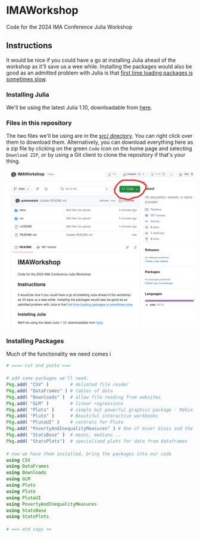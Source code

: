 # IMAWorkshop

Code for the 2024 IMA Conference Julia Workshop

## Instructions

It would be nice if you could have a go at installing Julia ahead of the workshop as it'll save us a wee while. Installing the packages would also be good as an admitted problem with Julia is that [first time loading packages is sometimes slow](https://discourse.julialang.org/t/taking-ttfx-seriously-can-we-make-common-packages-faster-to-load-and-use/74949?page=2).

### Installing Julia

We'll be using the latest Julia 1.10, downloadable from [here](https://julialang.org/downloads/).

### Files in this repository

The two files we'll be using are in the [src/ directory](https://github.com/grahamstark/IMAWorkshop/tree/main/src). You can right click over them to download them. Alternatively, you can download everything here as a zip file by clicking on the green `Code` icon on the home page and selecting `Download ZIP`, or by using a Git client to clone the repository if that's your thing.

![Code Icon Location](https://github.com/grahamstark/IMAWorkshop/blob/main/images/ima-rep-1.png)

### Installing Packages

Much of the functionality we need comes i

```julia 
# ==== cut and paste === 

# add some packages we'll need.
Pkg.add( "CSV" )        # delimted file reader
Pkg.add( "DataFrames" ) # tables of data
Pkg.add( "Downloads" )  # allow file reading from websites
Pkg.add( "GLM" )        # linear regressions
Pkg.add( "Plots" )      # simple but powerful graphics package - Makie.jl is an alternative
Pkg.add( "Pluto" )      # Beautiful interactive workbooks
Pkg.add( "PlutoUI" )    # controls for Pluto
Pkg.add( "PovertyAndInequalityMeasures" ) # One of mine! Ginis and the like 
Pkg.add( "StatsBase" )  # means, medians ..
Pkg.add( "StatsPlots")  # specialised plots for data from dataframes

# now we have them installed, bring the packages into our code 
using CSV
using DataFrames
using Downloads
using GLM
using Plots
using Pluto
using PlutoUI
using PovertyAndInequalityMeasures
using StatsBase
using StatsPlots

# === end copy == 
```
 
